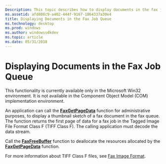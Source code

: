```yaml
---
Description: This topic describes how to display documents in the fax job queue in the Microsoft Win32 environment.
ms.assetid: afd808c9-a402-444f-9167-1864337a30e4
title: Displaying Documents in the Fax Job Queue
ms.technology: desktop
ms.prod: windows
ms.author: windowssdkdev
ms.topic: article
ms.date: 05/31/2018
---
```


# Displaying Documents in the Fax Job Queue

This functionality is currently available only in the Microsoft Win32 environment. It is not available in the Component Object Model (COM) implementation environment.

An application can call the [**FaxGetPageData**](-mfax-faxgetpagedata.md) function for administrative purposes, to display a thumbnail sketch of a fax document in the fax queue. The function returns the first page of data for a fax job in the Tagged Image File Format Class F (TIFF Class F). The calling application must decode the data stream.

Call the [**FaxFreeBuffer**](-mfax-faxfreebuffer.md) function to deallocate the resources allocated by the [**FaxGetPageData**](-mfax-faxgetpagedata.md) function.

For more information about TIFF Class F files, see [Fax Image Format](-mfax-fax-image-format.md).

 

 



